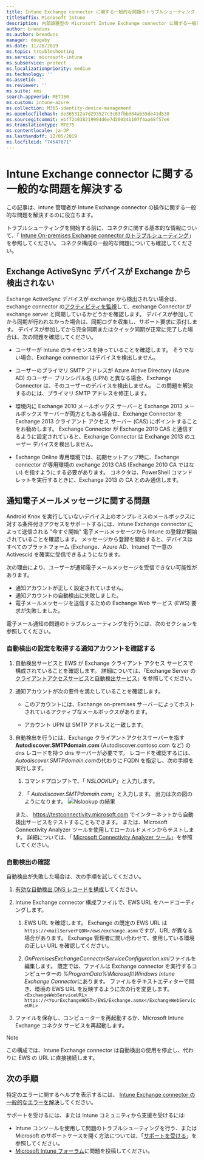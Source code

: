 ```yaml
---
title: Intune Exchange connector に関する一般的な問題のトラブルシューティング
titleSuffix: Microsoft Intune
description: 内部設置型の Microsoft Intune Exchange connector に関する一般的な問題をトラブルシューティングして解決します。
author: brenduns
ms.author: brenduns
manager: dougeby
ms.date: 11/26/2019
ms.topic: troubleshooting
ms.service: microsoft-intune
ms.subservice: protect
ms.localizationpriority: medium
ms.technology: ''
ms.assetid: ''
ms.reviewer: ''
ms.suite: ems
search.appverid: MET150
ms.custom: intune-azure
ms.collection: M365-identity-device-management
ms.openlocfilehash: de365312a7d293527c3c83fbbd84ab55de41d530
ms.sourcegitcommit: ebf72b038219904d6e7d20024b107f4aa68f57e6
ms.translationtype: MTE75
ms.contentlocale: ja-JP
ms.lasthandoff: 12/05/2019
ms.locfileid: "74547671"
---
```

# <a name="resolve-common-problems-with-the-intune-exchange-connector"></a>Intune Exchange connector に関する一般的な問題を解決する
 
この記事は、intune 管理者が Intune Exchange connector の操作に関する一般的な問題を解決するのに役立ちます。

トラブルシューティングを開始する前に、コネクタに関する基本的な情報について、「 [Intune On-premises Exchange connector のトラブルシューティング](troubleshoot-exchange-connector.md)」を参照してください。 コネクタ構成の一般的な問題についても確認してください。

## <a name="an-exchange-activesync-device-isnt-discovered-from-exchange"></a>Exchange ActiveSync デバイスが Exchange から検出されない

Exchange ActiveSync デバイスが exchange から検出されない場合は、exchange connector の[アクティビティを監視](exchange-connector-install.md#on-premises-intune-exchange-connector-high-availability-support)して、exchange Connector が exchange server と同期しているかどうかを確認します。 デバイスが参加してから同期が行われなかった場合は、同期ログを収集し、サポート要求に添付します。 デバイスが参加してから完全同期またはクイック同期が正常に完了した場合は、次の問題を確認してください。

- ユーザーが Intune のライセンスを持っていることを確認します。 そうでない場合、Exchange connector はデバイスを検出しません。

- ユーザーのプライマリ SMTP アドレスが Azure Active Directory (Azure AD) のユーザー プリンシパル名 (UPN) と異なる場合、Exchange Connector は、そのユーザーのデバイスを検出しません。 この問題を解決するのには、プライマリ SMTP アドレスを修正します。

- 環境内に Exchange 2010 メールボックス サーバーと Exchange 2013 メールボックス サーバーが両方ともある場合は、Exchange Connector を Exchange 2013 クライアント アクセス サーバー (CAS) にポイントすることをお勧めします。 Exchange Connector が Exchange 2010 CAS と通信するように設定されていると、Exchange Connector は Exchange 2013 のユーザー デバイスを検出しません。

- Exchange Online 専用環境では、初期セットアップ時に、Exchange connector が専用環境の exchange 2013 CAS (Exchange 2010 CA ではない) を指すようにする必要があります。 コネクタは、PowerShell コマンドレットを実行するときに、Exchange 2013 の CA とのみ通信します。

## <a name="problems-with-the-notification-email-message"></a>通知電子メールメッセージに関する問題

Android Knox を実行していないデバイス上のオンプレミスのメールボックスに対する条件付きアクセスをサポートするには、intune Exchange connector によって送信される "今すぐ開始" 電子メールメッセージから Intune の登録が開始されていることを確認します。 メッセージから登録を開始すると、デバイスはすべてのプラットフォーム (Exchange、Azure AD、Intune) で一意の Activescid を確実に受信できるようになります。

次の理由により、ユーザーが通知電子メールメッセージを受信できない可能性があります。

- 通知アカウントが正しく設定されていません。
- 通知アカウントの自動検出に失敗しました。
- 電子メールメッセージを送信するための Exchange Web サービス (EWS) 要求が失敗しました。

電子メール通知の問題のトラブルシューティングを行うには、次のセクションを参照してください。

### <a name="check-the-notification-account-that-retrieves-autodiscover-settings"></a>自動検出の設定を取得する通知アカウントを確認する

1. 自動検出サービスと EWS が Exchange クライアント アクセス サービスで構成されていることを確認します。 詳細については、「Exchange Server の[クライアントアクセスサービス](https://docs.microsoft.com/Exchange/architecture/client-access/client-access)と[自動検出サービス](https://docs.microsoft.com/Exchange/architecture/client-access/autodiscover?view=exchserver-2019)」を参照してください。

2. 通知アカウントが次の要件を満たしていることを確認します。

   - このアカウントには、Exchange on-premises サーバーによってホストされているアクティブなメールボックスがあります。

   - アカウント UPN は SMTP アドレスと一致します。

3. 自動検出を行うには、Exchange クライアントアクセスサーバーを指す**Autodiscover.SMTPdomain.com** (Autodiscover.contoso.com など) の dns レコードを持つ dns サーバーが必要です。 レコードを確認するには、 *Autodiscover.SMTPdomain.com*の代わりに FQDN を指定し、次の手順を実行します。

   1. コマンドプロンプトで、「 *NSLOOKUP*」と入力します。

   2. 「 *Autodiscover.SMTPdomain.com*」と入力します。 出力は次の図のようになります。 ![Nslookup の結果](./media/troubleshoot-exchange-connector-common-problems/nslookup-results.png
      )

   また、 https://testconnectivity.microsoft.com でインターネットから自動検出サービスをテストすることもできます。 または、Microsoft Connectivity Analyzer ツールを使用してローカルドメインからテストします。 詳細については、「 [Microsoft Connectivity Analyzer ツール](https://docs.microsoft.com/previous-versions/office/exchange-remote-connectivity/jj851141(v=exchg.80))」を参照してください。


### <a name="check-autodiscovery"></a>自動検出の確認

自動検出が失敗した場合は、次の手順を試してください。

1. [有効な自動検出 DNS レコードを構成](https://docs.microsoft.com/previous-versions/exchange-server/exchange-150/mt473798(v=exchg.150))してください。

2. Intune Exchange connector 構成ファイルで、EWS URL をハードコーディングします。

   1. EWS URL を確認します。 Exchange の既定の EWS URL は `https://<mailServerFQDN>/ews/exchange.asmx`ですが、URL が異なる場合があります。 Exchange 管理者に問い合わせて、使用している環境の正しい URL を確認してください。

   2. *OnPremisesExchangeConnectorServiceConfiguration.xml*ファイルを編集します。 既定では、ファイルは Exchange connector を実行するコンピューターの *%ProgramData%\Microsoft\Windows Intune Exchange Connector*にあります。 ファイルをテキストエディターで開き、環境の EWS URL を反映するように次の行を変更します。 `<ExchangeWebServiceURL> https://<YourExchangeHOST>/EWS/Exchange.asmx</ExchangeWebServiceURL>`

3. ファイルを保存し、コンピューターを再起動するか、Microsoft Intune Exchange コネクタ サービスを再起動します。

>[!NOTE]
> この構成では、Intune Exchange connector は自動検出の使用を停止し、代わりに EWS の URL に直接接続します。

## <a name="next-steps"></a>次の手順

特定のエラーに関するヘルプを表示するには、 [Intune Exchange connector の一般的なエラーを解決](troubleshoot-exchange-connector-common-errors.md)してください。

サポートを受けるには、または Intune コミュニティから支援を受けるには:

- Intune コンソールを使用して問題のトラブルシューティングを行う、または Microsoft のサポートケースを開く方法については、「[サポートを受ける](../fundamentals/get-support.md)」を参照してください。
- [Microsoft Intune フォーラム](https://social.technet.microsoft.com/Forums/home?forum=microsoftintuneprod)に問題を投稿してください。